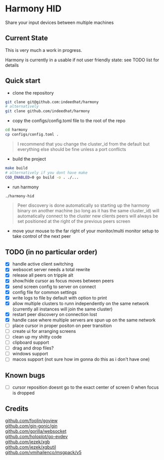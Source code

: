# Harmony HID
Share your input devices between multiple machines

## Current State
This is very much a work in progress.  

Harmony is currently in a usable if not user friendly state: see TODO list for details

## Quick start 
- clone the repository
```sh
git clone git@github.com:indeedhat/harmony
# alternatively
git clone github.com/indeedhat/harmony
```

- copy the configs/config.toml file to the root of the repo
```sh
cd harmony
cp configs/config.toml .
```
> I recommend that you change the cluster_id from the default but everything else should be fine unless a port conflicts

- build the project
```sh
make build
# alternatively if you dont have make
CGO_ENABLED=0 go build -o . ./...
```

- run harmony
```sh
./harmony-hid
```
> Peer discovery is done automatically so starting up the harmony binary on another machine (so long as it has the 
> same cluster_id) will automatically connect to the cluster
> new clients peers will always be set positioned at the right of the previous peers screen

- move your mouse to the far right of your monitor/multi monitor setup to take control of the next peer

## TODO (in no particular order)
- [x] handle active client switching
- [x] websocet server needs a total rewrite
- [x] release all peers on tripple alt
- [x] show/hide cursor as focus moves between peers
- [x] send screen config to server on connect
- [x] config file for common settings
- [x] write logs to file by default with option to print
- [x] allow multiple clusters to runn independently on the same network (currently all instances will join the same cluster)
- [x] restart peer discovery on connection lost
- [x] handle case where multiple servers are spun up on the same network
- [ ] place cursor in proper positon on peer transition
- [ ] create ui for arranging screens
- [ ] clean up my shitty code
- [ ] clipboard support
- [ ] drag and drop files?
- [ ] windows support
- [ ] macos support (not sure how im gonna do this as i don't have one)

## Known bugs
- [ ] cursor reposition doesnt go to the exact center of screen 0 when focus is dropped

## Credits
[github.com/foolin/goview](github.com/foolin/goview)  
[github.com/gin-gonic/gin](github.com/gin-gonic/gin)  
[github.com/gorilla/websocket](github.com/gorilla/websocket)  
[github.com/holoplot/go-evdev](github.com/holoplot/go-evdev)  
[github.com/jezek/xgb](github.com/jezek/xgb)  
[github.com/jezek/xgbutil](github.com/jezek/xgbutil)  
[github.com/vmihailenco/msgpack/v5](github.com/vmihailenco/msgpack/v5)  
